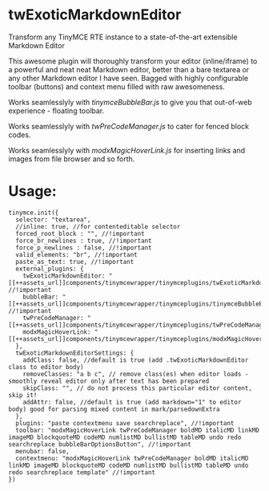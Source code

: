 # twExoticMarkdownEditor
Transform any TinyMCE RTE instance to a state-of-the-art extensible Markdown Editor 

This awesome plugin will thoroughly transform your editor (inline/iframe) to a powerful and neat
neat Markdown editor, better than a bare textarea or any other Markdown editor I have seen.
Bagged with highly configurable toolbar (buttons) and context menu filled with raw awesomeness.

Works seamlesslyly with *tinymceBubbleBar.js* to give you that out-of-web experience - floating toolbar.

Works seamlesslyly with *twPreCodeManager.js* to cater for fenced block codes.

Works seamlesslyly with *modxMagicHoverLink.js* for inserting links and images from file browser and so forth.

# Usage:

```language-javascript
tinymce.init({
  selector: "textarea",
  //inline: true, //for contenteditable selector
  forced_root_block : "", //!important
  force_br_newlines : true, //!important
  force_p_newlines : false, //!important
  valid_elements: "br", //!important
  paste_as_text: true, //!important
  external_plugins: {
    twExoticMarkdownEditor: "[[++assets_url]]components/tinymcewrapper/tinymceplugins/twExoticMarkdownEditor.js", //!important
    bubbleBar: "[[++assets_url]]components/tinymcewrapper/tinymceplugins/tinymceBubbleBar.js", //!important
    twPreCodeManager: "[[++assets_url]]components/tinymcewrapper/tinymceplugins/twPreCodeManager.js",
    modxMagicHoverLink: "[[++assets_url]]components/tinymcewrapper/tinymceplugins/modxMagicHoverLink.js",
  },
  twExoticMarkdownEditorSettings: {
    addClass: false, //default is true (add .twExoticMarkdownEditor class to editor body)
    removeClasses: "a b c", // remove class(es) when editor loads - smoothly reveal editor only after text has been prepared
    skipClass: "", // do not process this particular editor content, skip it!
    addAttr: false, //default is true (add markdown="1" to editor body) good for parsing mixed content in mark/parsedownExtra
  },
  plugins: "paste contextmenu save searchreplace", //!important
  toolbar: "modxMagicHoverLink twPreCodeManager boldMD italicMD linkMD imageMD blockquoteMD codeMD numlistMD bullistMD tableMD undo redo searchreplace bubbleBarOptionsButton", //!important
  menubar: false,
  contextmenu: "modxMagicHoverLink twPreCodeManager boldMD italicMD linkMD imageMD blockquoteMD codeMD numlistMD bullistMD tableMD undo redo searchreplace template" //!important
})
```
